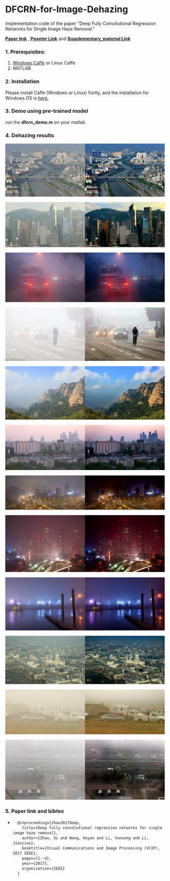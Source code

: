 # DFCRN-for-Image-Dehazing   

Implementation code of the paper "Deep Fully Convolutional Regression Networks for Single Image Haze Removal."

[**Paper link**](http://ieeexplore.ieee.org/document/8305035/)
, [**Poseter Link**](https://1drv.ms/b/s!AsBw8rgL7PtzfmJ0ER48cROAtRo) and [**Supplementary_material Link**](https://1drv.ms/b/s!AsBw8rgL7Ptzfx2fzKtLSkFcR1c)

### 1. Prerequisites:

1. [Windows Caffe](https://github.com/microsoft/caffe) or Linux Caffe
2. MATLAB

### 2. Installation

Please install Caffe (Windows or Linux) fisrtly, and the installation for Windows OS is [here.](https://github.com/microsoft/caffe)  

### 3. Demo using pre-trained model

run the **dfcrn_demo.m** on your matlab

### 4. Dehazing results

![](images/pic4.jpg)

![](images/pic2.jpg)

![](images/night_pic3.jpg)

![](images/pic6.jpg)

![](images/pic5.jpg)

![](images/pic1.jpg)

![](images/night_pic2.jpg)

![](images/night_pic1.jpg)

![](images/night_pic4.jpg)

![](images/pic3.jpg)

![](images/pic8.jpg)

![](images/pic7.jpg)


### 5. Paper link and bibtex

* 
        @inproceedings{zhao2017deep,
          title={Deep fully convolutional regression networks for single image haze removal},
          author={Zhao, Xi and Wang, Keyan and Li, Yunsong and Li, Jiaojiao},
          booktitle={Visual Communications and Image Processing (VCIP), 2017 IEEE},
          pages={1--4},
          year={2017},
          organization={IEEE}
        }

